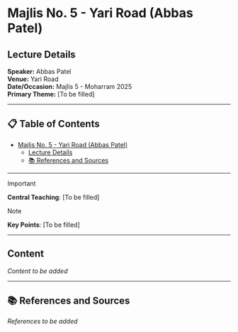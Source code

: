 # Majlis No. 5 - Yari Road (Abbas Patel)

## Lecture Details

**Speaker:** Abbas Patel  
**Venue:** Yari Road  
**Date/Occasion:** Majlis 5 - Moharram 2025  
**Primary Theme:** [To be filled]

---

## 📋 Table of Contents

- [Majlis No. 5 - Yari Road (Abbas Patel)](#majlis-no-5---yari-road-abbas-patel)
  - [Lecture Details](#lecture-details)
  - [📚 References and Sources](#-references-and-sources)

---

> [!IMPORTANT]
> **Central Teaching**: [To be filled]

> [!NOTE]
> **Key Points**: [To be filled]

---

## Content

*Content to be added*

---

## 📚 References and Sources

*References to be added*
